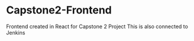 # Capstone2-Frontend
Frontend created in React for Capstone 2 Project
This is also connected to Jenkins
